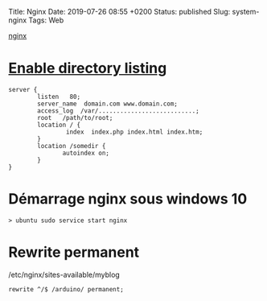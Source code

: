 Title: Nginx
Date: 2019-07-26 08:55 +0200
Status: published
Slug: system-nginx
Tags: Web

[nginx](https://nginx.org/en/)

# [Enable directory listing](https://nginxlibrary.com/enable-directory-listing/)

    server {
            listen   80;
            server_name  domain.com www.domain.com;
            access_log  /var/...........................;
            root   /path/to/root;
            location / {
                    index  index.php index.html index.htm;
            }
            location /somedir {
                   autoindex on;
            }
    }

# Démarrage nginx sous windows 10

    > ubuntu sudo service start nginx

# Rewrite permanent

/etc/nginx/sites-available/myblog

    rewrite ^/$ /arduino/ permanent;
